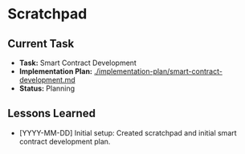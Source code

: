 # Scratchpad

## Current Task
- **Task:** Smart Contract Development
- **Implementation Plan:** [./implementation-plan/smart-contract-development.md](./implementation-plan/smart-contract-development.md)
- **Status:** Planning

## Lessons Learned
- [YYYY-MM-DD] Initial setup: Created scratchpad and initial smart contract development plan. 